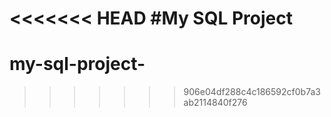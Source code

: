 <<<<<<< HEAD
#My SQL Project
=======
# my-sql-project-
>>>>>>> 906e04df288c4c186592cf0b7a3ab2114840f276
